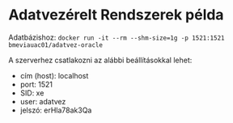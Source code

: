 # Adatvezérelt Rendszerek példa

Adatbázishoz:
`docker run -it --rm --shm-size=1g -p 1521:1521 bmeviauac01/adatvez-oracle`

A szerverhez csatlakozni az alábbi beállításokkal lehet:
 * cím (host): localhost
 * port: 1521
 * SID: xe
 * user: adatvez
 * jelszó: erHla78ak3Qa

